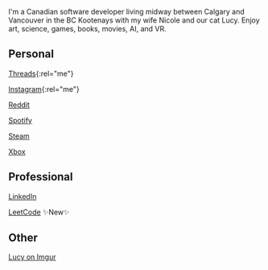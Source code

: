 I'm a Canadian software developer living midway between Calgary and Vancouver in the BC Kootenays with my wife Nicole and our cat Lucy. Enjoy art, science, games, books, movies, AI, and VR.

## Personal
<i class="fa-brands fa-threads"></i> [Threads](https://www.threads.net/@kootenay_eric){:rel="me"}

<i class="fa-brands fa-instagram"></i> [Instagram](https://instagram.com/kootenay_eric){:rel="me"}

<i class="fa-brands fa-reddit"></i> [Reddit](https://new.reddit.com/user/kootenay_eric)

<i class="fa-brands fa-spotify"></i> [Spotify](https://open.spotify.com/user/esoltys)

<i class="fa-brands fa-steam"></i> [Steam](https://steamcommunity.com/id/esoltys)

<i class="fa-brands fa-xbox"></i> [Xbox](https://account.xbox.com/en-ca/profile?gamertag=esoltys)

## Professional

<i class="fa-brands fa-linkedin"></i> [LinkedIn](https://www.linkedin.com/in/ericjamessoltys/)

<i class="fa-solid fa-trophy"></i> [LeetCode](https://leetcode.com/u/esoltys/) ✨New✨

## Other
<i class="fa-solid fa-cat"></i> [Lucy on Imgur](https://imgur.com/user/tuxedolucy)


